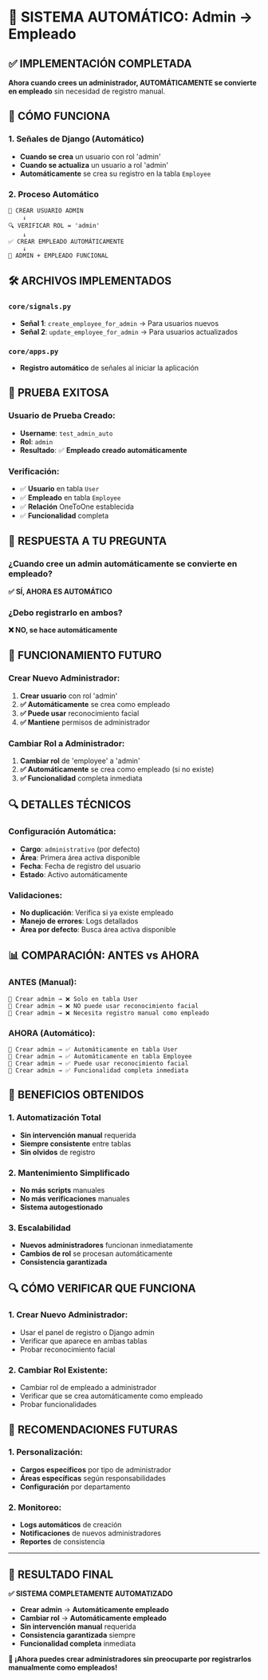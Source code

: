 # 🤖 SISTEMA AUTOMÁTICO: Admin → Empleado

## ✅ **IMPLEMENTACIÓN COMPLETADA**

**Ahora cuando crees un administrador, AUTOMÁTICAMENTE se convierte en empleado** sin necesidad de registro manual.

## 🔧 **CÓMO FUNCIONA**

### **1. Señales de Django (Automático)**
- **Cuando se crea** un usuario con rol 'admin'
- **Cuando se actualiza** un usuario a rol 'admin'
- **Automáticamente** se crea su registro en la tabla `Employee`

### **2. Proceso Automático**
```
👤 CREAR USUARIO ADMIN
    ↓
🔍 VERIFICAR ROL = 'admin'
    ↓
✅ CREAR EMPLEADO AUTOMÁTICAMENTE
    ↓
🎯 ADMIN + EMPLEADO FUNCIONAL
```

## 🛠️ **ARCHIVOS IMPLEMENTADOS**

### **`core/signals.py`**
- **Señal 1**: `create_employee_for_admin` → Para usuarios nuevos
- **Señal 2**: `update_employee_for_admin` → Para usuarios actualizados

### **`core/apps.py`**
- **Registro automático** de señales al iniciar la aplicación

## 🧪 **PRUEBA EXITOSA**

### **Usuario de Prueba Creado:**
- **Username**: `test_admin_auto`
- **Rol**: `admin`
- **Resultado**: ✅ **Empleado creado automáticamente**

### **Verificación:**
- ✅ **Usuario** en tabla `User`
- ✅ **Empleado** en tabla `Employee`
- ✅ **Relación** OneToOne establecida
- ✅ **Funcionalidad** completa

## 🎯 **RESPUESTA A TU PREGUNTA**

### **¿Cuando cree un admin automáticamente se convierte en empleado?**
**✅ SÍ, AHORA ES AUTOMÁTICO**

### **¿Debo registrarlo en ambos?**
**❌ NO, se hace automáticamente**

## 🚀 **FUNCIONAMIENTO FUTURO**

### **Crear Nuevo Administrador:**
1. **Crear usuario** con rol 'admin'
2. **✅ Automáticamente** se crea como empleado
3. **✅ Puede usar** reconocimiento facial
4. **✅ Mantiene** permisos de administrador

### **Cambiar Rol a Administrador:**
1. **Cambiar rol** de 'employee' a 'admin'
2. **✅ Automáticamente** se crea como empleado (si no existe)
3. **✅ Funcionalidad** completa inmediata

## 🔍 **DETALLES TÉCNICOS**

### **Configuración Automática:**
- **Cargo**: `administrativo` (por defecto)
- **Área**: Primera área activa disponible
- **Fecha**: Fecha de registro del usuario
- **Estado**: Activo automáticamente

### **Validaciones:**
- **No duplicación**: Verifica si ya existe empleado
- **Manejo de errores**: Logs detallados
- **Área por defecto**: Busca área activa disponible

## 📊 **COMPARACIÓN: ANTES vs AHORA**

### **ANTES (Manual):**
```
👤 Crear admin → ❌ Solo en tabla User
👤 Crear admin → ❌ NO puede usar reconocimiento facial
👤 Crear admin → ❌ Necesita registro manual como empleado
```

### **AHORA (Automático):**
```
👤 Crear admin → ✅ Automáticamente en tabla User
👤 Crear admin → ✅ Automáticamente en tabla Employee
👤 Crear admin → ✅ Puede usar reconocimiento facial
👤 Crear admin → ✅ Funcionalidad completa inmediata
```

## 🎉 **BENEFICIOS OBTENIDOS**

### **1. Automatización Total**
- **Sin intervención manual** requerida
- **Siempre consistente** entre tablas
- **Sin olvidos** de registro

### **2. Mantenimiento Simplificado**
- **No más scripts** manuales
- **No más verificaciones** manuales
- **Sistema autogestionado**

### **3. Escalabilidad**
- **Nuevos administradores** funcionan inmediatamente
- **Cambios de rol** se procesan automáticamente
- **Consistencia garantizada**

## 🔍 **CÓMO VERIFICAR QUE FUNCIONA**

### **1. Crear Nuevo Administrador:**
- Usar el panel de registro o Django admin
- Verificar que aparece en ambas tablas
- Probar reconocimiento facial

### **2. Cambiar Rol Existente:**
- Cambiar rol de empleado a administrador
- Verificar que se crea automáticamente como empleado
- Probar funcionalidades

## 🚀 **RECOMENDACIONES FUTURAS**

### **1. Personalización:**
- **Cargos específicos** por tipo de administrador
- **Áreas específicas** según responsabilidades
- **Configuración** por departamento

### **2. Monitoreo:**
- **Logs automáticos** de creación
- **Notificaciones** de nuevos administradores
- **Reportes** de consistencia

---

## 🎯 **RESULTADO FINAL**

**✅ SISTEMA COMPLETAMENTE AUTOMATIZADO**

- **Crear admin** → **Automáticamente empleado**
- **Cambiar rol** → **Automáticamente empleado**
- **Sin intervención manual** requerida
- **Consistencia garantizada** siempre
- **Funcionalidad completa** inmediata

**🎉 ¡Ahora puedes crear administradores sin preocuparte por registrarlos manualmente como empleados!**

